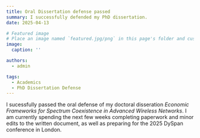 ```yaml
---
title: Oral Dissertation defense passed
summary: I successfully defended my PhD dissertation.
date: 2025-04-13

# Featured image
# Place an image named `featured.jpg/png` in this page's folder and customize its options here.
image:
  caption: ''

authors:
  - admin

tags:
  - Academics
  - PhD Dissertation Defense
---
```


I sucessfully passed the oral defense of my doctoral disseration _Economic Frameworks for Spectrum Coexistence in Advanced Wireless Networks_. I am currently spending the next few weeks completing paperwork and minor edits to the written document, as well as preparing for the 2025 DySpan conference in London. 
